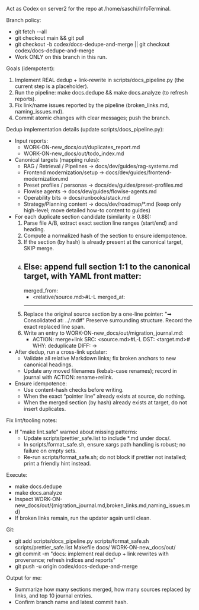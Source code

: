 Act as Codex on server2 for the repo at /home/saschi/InfoTerminal.

Branch policy:
- git fetch --all
- git checkout main && git pull
- git checkout -b codex/docs-dedupe-and-merge || git checkout codex/docs-dedupe-and-merge
- Work ONLY on this branch in this run.

Goals (idempotent):
1) Implement REAL dedup + link-rewrite in scripts/docs_pipeline.py (the current step is a placeholder).
2) Run the pipeline: make docs.dedupe && make docs.analyze (to refresh reports).
3) Fix link/name issues reported by the pipeline (broken_links.md, naming_issues.md).
4) Commit atomic changes with clear messages; push the branch.

Dedup implementation details (update scripts/docs_pipeline.py):
- Input reports:
  - WORK-ON-new_docs/out/duplicates_report.md
  - WORK-ON-new_docs/out/todo_index.md
- Canonical targets (mapping rules):
  * RAG / Retrieval / Pipelines → docs/dev/guides/rag-systems.md
  * Frontend modernization/setup → docs/dev/guides/frontend-modernization.md
  * Preset profiles / personas → docs/dev/guides/preset-profiles.md
  * Flowise agents → docs/dev/guides/flowise-agents.md
  * Operability bits → docs/runbooks/stack.md
  * Strategy/Planning content → docs/dev/roadmap/*.md (keep only high-level; move detailed how-to content to guides)
- For each duplicate section candidate (similarity ≥ 0.88):
  1) Parse file A/B, extract exact section line ranges (start/end) and heading.
  2) Compute a normalized hash of the section to ensure idempotence.
  3) If the section (by hash) is already present at the canonical target, SKIP merge.
  4) Else: append full section 1:1 to the canonical target, with YAML front matter:
     ---
     merged_from:
       - <relative/source.md>#L<start>-L<end>
     merged_at: <UTC-ISO>
     ---
  5) Replace the original source section by a one-line pointer:
     "➡ Consolidated at: ../<target>.md#<heading-anchor>"
     Preserve surrounding structure. Record the exact replaced line span.
  6) Write an entry to WORK-ON-new_docs/out/migration_journal.md:
     - ACTION: merge+link
       SRC: <source.md>#L<start>-L<end>
       DST: <target.md>#<anchor>
       WHY: deduplicate
       DIFF: <hash-original> -> <hash-target>
- After dedup, run a cross-link updater:
  * Validate all relative Markdown links; fix broken anchors to new canonical headings.
  * Update any moved filenames (kebab-case renames); record in journal with ACTION: rename+relink.
- Ensure idempotence:
  * Use content-hash checks before writing.
  * When the exact “pointer line” already exists at source, do nothing.
  * When the merged section (by hash) already exists at target, do not insert duplicates.

Fix lint/tooling notes:
- If "make lint.safe" warned about missing patterns:
  * Update scripts/prettier_safe.list to include *.md under docs/.
  * In scripts/format_safe.sh, ensure xargs path handling is robust; no failure on empty sets.
  * Re-run scripts/format_safe.sh; do not block if prettier not installed; print a friendly hint instead.

Execute:
- make docs.dedupe
- make docs.analyze
- Inspect WORK-ON-new_docs/out/{migration_journal.md,broken_links.md,naming_issues.md}
- If broken links remain, run the updater again until clean.

Git:
- git add scripts/docs_pipeline.py scripts/format_safe.sh scripts/prettier_safe.list Makefile docs/ WORK-ON-new_docs/out/
- git commit -m "docs: implement real dedup + link rewrites with provenance; refresh indices and reports"
- git push -u origin codex/docs-dedupe-and-merge

Output for me:
- Summarize how many sections merged, how many sources replaced by links, and top 10 journal entries.
- Confirm branch name and latest commit hash.
